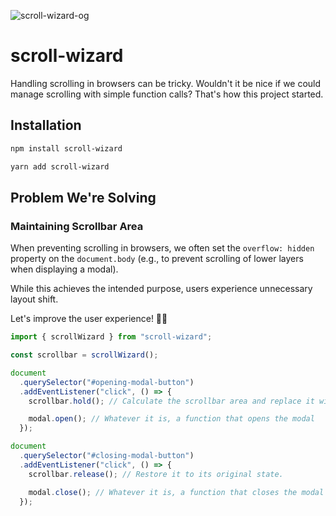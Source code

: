 ![scroll-wizard-og]('og.webp)

# scroll-wizard

Handling scrolling in browsers can be tricky. Wouldn't it be nice if we could manage scrolling with simple function calls? That's how this project started.

## Installation

```sh [npm]
npm install scroll-wizard
```

```sh [yarn]
yarn add scroll-wizard
```

## Problem We're Solving

### Maintaining Scrollbar Area

When preventing scrolling in browsers, we often set the `overflow: hidden` property on the `document.body` (e.g., to prevent scrolling of lower layers when displaying a modal).

While this achieves the intended purpose, users experience unnecessary layout shift.

Let's improve the user experience! 🧙‍♂️

```ts
import { scrollWizard } from "scroll-wizard";

const scrollbar = scrollWizard();

document
  .querySelector("#opening-modal-button")
  .addEventListener("click", () => {
    scrollbar.hold(); // Calculate the scrollbar area and replace it with a padded area.

    modal.open(); // Whatever it is, a function that opens the modal
  });

document
  .querySelector("#closing-modal-button")
  .addEventListener("click", () => {
    scrollbar.release(); // Restore it to its original state.

    modal.close(); // Whatever it is, a function that closes the modal
  });
```
